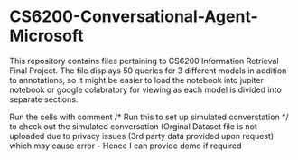 # CS6200-Conversational-Agent-Microsoft
This repository contains files pertaining to CS6200 Information Retrieval Final Project.
The file displays 50 queries for 3 different models in addition to annotations, so it might be easier to load the notebook into jupiter notebook or google colabratory for viewing as each model is divided into separate sections.

Run the cells with comment
/* Run this to set up simulated converstation */
to check out the simulated conversation
(Orginal Dataset file is not uploaded due to privacy issues (3rd party data provided upon request)
which may cause error - Hence I can provide demo if required
